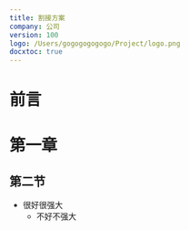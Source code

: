 ```yaml
---
title: 割接方案
company: 公司
version: 100
logo: /Users/gogogogogogo/Project/logo.png
docxtoc: true
---
```


# 前言

# 第一章

## 第二节

- 很好很强大
  - 不好不强大
